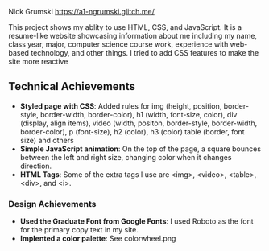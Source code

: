 Nick Grumski
https://a1-ngrumski.glitch.me/

This project shows my ablity to use HTML, CSS, and JavaScript. It is a resume-like website showcasing information about me including my name, class year, major, computer science course work, experience with web-based technology, and other things. I tried to add CSS features to make the site more reactive

## Technical Achievements
- **Styled page with CSS**: Added rules for img (height, position, border-style, border-width, border-color), h1 (width, font-size, color), div (display, align items), video (width, positon, border-style, border-width, border-color), p (font-size), h2 (color), h3 (color) table (border, font size) and others
- **Simple JavaScript animation**: On the top of the page, a square bounces between the left and right size, changing color when it changes direction.
- **HTML Tags**: Some of the extra tags I use are \<img\>, \<video\>, \<table\>, \<div\>, and \<i\>.

### Design Achievements
- **Used the Graduate Font from Google Fonts**: I used Roboto as the font for the primary copy text in my site.
- **Implented a color palette**: See colorwheel.png
